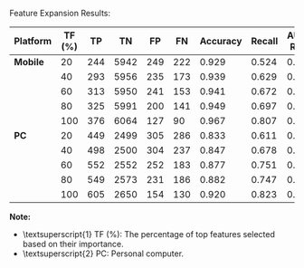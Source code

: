 Feature Expansion Results:

| **Platform** | **TF (%)** | **TP** | **TN** | **FP** | **FN** | **Accuracy** | **Recall** | **AUC-ROC** | **NPV** | **TP** | **TN** | **FP** | **FN** | **Accuracy** | **Recall** | **AUC-ROC** | **NPV** |
|--------------|------------|--------|--------|--------|--------|--------------|------------|--------------|--------|--------|--------|--------|--------|--------------|------------|--------------|--------|
| **Mobile**   | 20         | 244    | 5942   | 249    | 222    | 0.929        | 0.524      | 0.742        | 0.964  | 363    | 4903   | 1281   | 110    | 0.791        | 0.767      | 0.780        | 0.978  |
|              | 40         | 293    | 5956   | 235    | 173    | 0.939        | 0.629      | 0.795        | 0.972  | 397    | 4862   | 1322   | 76     | 0.790        | 0.839      | 0.813        | 0.985  |
|              | 60         | 313    | 5950   | 241    | 153    | 0.941        | 0.672      | 0.816        | 0.975  | 403    | 4909   | 1275   | 70     | 0.798        | 0.852      | 0.823        | 0.986  |
|              | 80         | 325    | 5991   | 200    | 141    | 0.949        | 0.697      | 0.833        | 0.977  | 410    | 4866   | 1318   | 63     | 0.793        | 0.867      | 0.827        | 0.987  |
|              | 100        | 376    | 6064   | 127    | 90     | 0.967        | 0.807      | 0.893        | 0.985  | 426    | 4917   | 1267   | 47     | 0.803        | 0.901      | 0.848        | 0.991  |
| **PC**       | 20         | 449    | 2499   | 305    | 286    | 0.833        | 0.611      | 0.751        | 0.897  | 559    | 2116   | 669    | 195    | 0.756        | 0.741      | 0.751        | 0.916  |
|              | 40         | 498    | 2500   | 304    | 237    | 0.847        | 0.678      | 0.785        | 0.913  | 586    | 2104   | 681    | 168    | 0.760        | 0.778      | 0.766        | 0.926  |
|              | 60         | 552    | 2552   | 252    | 183    | 0.877        | 0.751      | 0.831        | 0.933  | 612    | 2145   | 640    | 142    | 0.779        | 0.812      | 0.791        | 0.938  |
|              | 80         | 549    | 2573   | 231    | 186    | 0.882        | 0.747      | 0.832        | 0.933  | 621    | 2156   | 629    | 133    | 0.785        | 0.824      | 0.799        | 0.942  |
|              | 100        | 605    | 2650   | 154    | 130    | 0.920        | 0.823      | 0.884        | 0.953  | 628    | 2233   | 552    | 126    | 0.808        | 0.833      | 0.817        | 0.947  |

**Note:**
- \textsuperscript{1} TF (\%): The percentage of top features selected based on their importance.
- \textsuperscript{2} PC: Personal computer.
